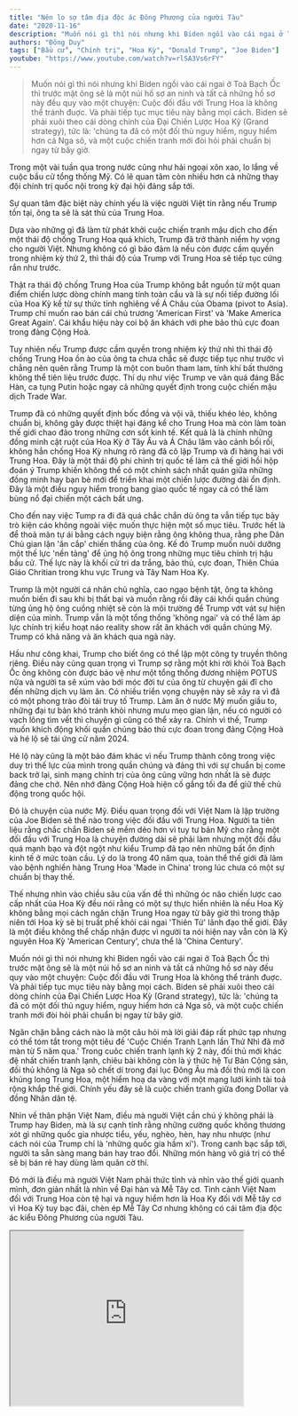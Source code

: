 ```yaml
---
title: "Nên lo sợ tâm địa độc ác Đông Phương của người Tàu"
date: "2020-11-16"
description: "Muốn nói gì thì nói nhưng khi Biden ngồi vào cái ngai ở Toà Bạch Ốc thì trước mặt ông sẽ là một núi hồ sơ an ninh và tất cả những hồ sơ này đều quy vào một chuyện: Cuộc đối đầu với Trung Hoa là không thể tránh đuợc. Và phải tiếp tục mục tiêu này bằng mọi cách. Biden sẽ phải xuôi theo cái dòng chính của Đại Chiến Lược Hoa Kỳ (Grand strategy), tức là: 'chúng ta đã có một đối thủ nguy hiểm, nguy hiểm hơn cả Nga sô, và một cuộc chiến tranh mới đòi hỏi phải chuẩn bị ngay từ bây giờ."
authors: "Đông Duy"
tags: ["Bầu cử", "Chính trị", "Hoa Kỳ", "Donald Trump", "Joe Biden"]
youtube: "https://www.youtube.com/watch?v=rlSA3Vs6rFY"
---
```


>Muốn nói gì thì nói nhưng khi Biden ngồi vào cái ngai ở Toà Bạch Ốc thì trước mặt ông sẽ là một núi hồ sơ an ninh và tất cả những hồ sơ này đều quy vào một chuyện: Cuộc đối đầu với Trung Hoa là không thể tránh đuợc. Và phải tiếp tục mục tiêu này bằng mọi cách. Biden sẽ phải xuôi theo cái dòng chính của Đại Chiến Lược Hoa Kỳ (Grand strategy), tức là: 'chúng ta đã có một đối thủ nguy hiểm, nguy hiểm hơn cả Nga sô, và một cuộc chiến tranh mới đòi hỏi phải chuẩn bị ngay từ bây giờ.


Trong một vài tuần qua trong nước cũng như hải ngoại xôn xao, lo lắng về cuộc bầu cử tổng thống Mỹ. Có lẽ quan tâm còn nhiều hơn cả những thay đội chính trị quốc nội trong kỳ đại hội đảng sắp tới.

Sự quan tâm đặc biệt này chính yếu là việc người Việt tin rằng nếu Trump tồn tại, ông ta sẽ là sát thủ của Trung Hoa.

Dựa vào những gì đã làm từ phát khởi cuộc chiến tranh mậu dịch cho đến một thái độ chống Trung Hoa quá khích, Trump đã trở thành niềm hy vọng cho người Việt. Nhưng không có gì bảo đảm là nếu còn được cầm quyền trong nhiệm kỳ thứ 2, thì thái độ của Trump với Trung Hoa sẽ tiếp tục cứng rắn như trước.

Thật ra thái độ chống Trung Hoa của Trump không bắt nguồn từ một quan điểm chiến lược dòng chính mang tính toàn cầu và là sự nối tiếp đường lối của Hoa Kỳ kể từ sự thức tỉnh nghiêng về Á Châu của Obama (pivot to Asia). Trump chỉ muốn rao bán cái chủ trương 'American First' và 'Make America Great Again'. Cái khẩu hiệu này coi bộ ăn khách với phe bảo thủ cực đoan trong đảng Cộng Hoà.

Tuy nhiên nếu Trump được cầm quyền trong nhiệm kỳ thứ nhì thì thái độ chống Trung Hoa ồn ào của ông ta chưa chắc sẽ được tiếp tục như trước vì chẳng nên quên rằng Trump là một con buôn tham lam, tính khí bất thường không thể tiên liệu trước được. Thí dụ như việc Trump ve vãn quá đáng Bắc Hàn, ca tụng Putin hoặc ngay cả những quyết định trong cuộc chiến mậu dịch Trade War.

Trump đã có những quyết định bốc đồng và vội vã, thiếu khéo léo, không chuẩn bị, không gây được thiệt hại đáng kể cho Trung Hoa mà còn làm toàn thế giới chao đảo trong những cơn sốt kinh tế.
Kết quả là là chính những đồng minh cật ruột của Hoa Kỳ ở Tây Âu và Á Châu lâm vào cảnh bối rối, không hẳn chống Hoa Kỳ nhưng rõ ràng đã cô lập Trump và đi hàng hai với Trung Hoa. Đây là một thái độ phi chinh trị quốc tế làm cả thế giới hồi hộp đoán ý Trump khiến không thể có một chính sách nhất quán giữa những đồng minh hay bạn bè mới để triển khai một chiến lược đường dài ổn định. Đây là một điều nguy hiểm trong bang giao quốc tế ngay cả có thể làm bùng nổ đại chiến một cách bất ưng.

Cho đến nay việc Tump ra đi đã quá chắc chắn dù ông ta vẫn tiếp tục bày trò kiện cáo không ngoài việc muốn thực hiện một số mục tiêu. Trước hết là để thoả mãn tự ái bằng cách ngụy biện rằng ông không thua, rằng phe Dân Chủ gian lận 'ăn cắp' chiến thắng của ông. Kế đó Trump muốn nuôi dưỡng một thế lực 'nền tảng' để ủng hộ ông trong những mục tiêu chính trị hậu bầu cử.
Thế lực này là khối cử tri da trắng, bảo thủ, cực đoan, Thiên Chúa Giáo Chritian trong khu vực Trung và Tây Nam Hoa Ky.

Trump là một người cá nhân chủ nghĩa, cao ngạo bệnh tật, ông ta không muốn biến đi sau khi bị thất bại và muốn rằng rồi đây cái khối quần chúng từng ủng hộ ông cuồng nhiệt sẽ còn là môi trường để Trump vớt vát sự hiện diện của mình. Trump vẫn là một tổng thống 'không ngai' và có thể làm áp lực chính trị kiểu hoạt náo reality show rất ăn khách với quần chúng Mỹ. Trump có khả năng và ăn khách qua ngả này.

Hầu như công khai, Trump cho biết ông có thể lập một công ty truyền thông riêng. Điều này cũng quan trọng vì Trump sợ rằng một khi rời khỏi Toà Bạch Ốc ông không còn được bảo vệ như một tổng thống đương nhiệm POTUS nữa và người ta sẽ xúm vào bới móc đời tư của ông từ chuyện gái đĩ cho đến những dịch vụ làm ăn. Có nhiều triển vọng chuyện này sẽ xảy ra vì đã có một phong trào đòi tái truy tố Trump. Làm ăn ở nước Mỹ muốn giầu to, những đại tư bản khó tránh khỏi nhưng mưu mẹo gian lận, nếu có người có vạch lông tìm vết thì chuyện gì cũng có thể xảy ra. Chính vì thế, Trump muốn khích động khối quần chúng bảo thủ cực đoan trong đảng Cộng Hoà và hé lộ sẽ tái ứng cử năm 2024.

Hé lộ này cũng là một bảo đảm khác vì nếu Trump thành công trong việc duy trì thế lực của mình trong quần chúng và đảng thì với sự chuẩn bị come back trở lại, sinh mạng chính trị của ông cũng vững hơn nhất là sẽ được đảng che chở. Nên nhớ đảng Cộng Hoà hiện cố gắng tối đa để giữ thế chủ động trong quốc hội.

Đó là chuyện của nước Mỹ. Điều quan trọng đối với Việt Nam là lập trường của Joe Biden sẽ thế nào trong việc đối đầu với Trung Hoa. Người ta tiên liệu rằng chắc chắn Biden sẽ mềm dẻo hơn vì tuy tư bản Mỹ cho rằng một đối đầu với Trung Hoa là chuyện đường dài sẽ phải làm nhưng một đối đầu quá mạnh bạo và đột ngột như kiểu Trump đã tạo nên những bất ổn định kinh tế ở mức toàn cầu.
Lý do là trong 40 năm qua, toàn thể thế giới đã lâm vào bệnh nghiền hàng Trung Hoa 'Made in China' trong lúc chưa có một sự chuẩn bị thay thế.

Thế nhưng nhìn vào chiều sâu của vấn đề thì những óc não chiến lược cao cấp nhất của Hoa Kỳ đều nói rằng có một sự thực hiển nhiên là nếu Hoa Kỳ không bằng mọi cách ngăn chặn Trung Hoa ngay từ bây giờ thì trong thập niên tới Hoa kỳ sẽ bị truất phế khỏi cái ngai 'Thiên Tử' lãnh đạo thế giới. Đây là một điều không thể chấp nhận được vì người ta nói hiện nay vẫn còn là Kỷ nguyên Hoa Kỳ 'American Century', chưa thể là 'China Century'.

Muốn nói gì thì nói nhưng khi Biden ngồi vào cái ngai ở Toà Bạch Ốc thì trước mặt ông sẽ là một núi hồ sơ an ninh và tất cả những hồ sơ này đều quy vào một chuyện: Cuộc đối đầu với Trung Hoa là không thể tránh đuợc. Và phải tiếp tục mục tiêu này bằng mọi cách. Biden sẽ phải xuôi theo cái dòng chính của Đại Chiến Lược Hoa Kỳ (Grand strategy), tức là: 'chúng ta đã có một đối thủ nguy hiểm, nguy hiểm hơn cả Nga sô, và một cuộc chiến tranh mới đòi hỏi phải chuẩn bị ngay từ bây giờ.

Ngăn chặn bằng cách nào là một câu hỏi mà lời giải đáp rất phức tạp nhưng có thể tóm tắt trong một tiêu đề 'Cuộc Chiến Tranh Lạnh lần Thứ Nhì đã mở màn từ 5 năm qua.' Trong cuôc chiến tranh lạnh kỳ 2 này, đối thủ mới khác đệ nhất chiến tranh lạnh, chiêu bài không còn là  ý thức hệ Tư Bản Cộng sản, đối thủ không là Nga sô chết dí trong đại lục Đông Âu mà đối thủ mới là con khủng long Trung Hoa, một hiểm hoạ da vàng với một mạng lưới kinh tài toả rộng khắp thế giới.
Chính yếu đây sẽ là cuộc chiến tranh giữa đong Dollar và đồng Nhân dân tệ.

Nhìn về thân phận Việt Nam, điều mà nguời Việt cần chú ý không phải là Trump hay Biden, mà là sự cạnh tỉnh rằng những cường quốc không thương xót gì những quốc gia nhược tiểu, yếu, nghèo, hèn, hay nhu nhược (như cách nói của Trump chỉ là 'những quốc gia hầm xí'). Trong canh bạc sắp tới, người ta sẵn sàng mang bán hay trao đổi. Những món hàng vô giá trị có thể sẽ bị bán rẻ hay dùng làm quân cờ thí.

Đó mới là điều mà người Việt Nam phải thức tỉnh và nhìn vào thế giới quanh mình, đơn giản nhất là nhìn về Đại hàn và Mễ Tây cơ. Tình cảnh Việt Nam đối với Trung Hoa còn tệ hại và nguy hiểm hơn là Hoa Ky đối với Mễ tây cơ vì Hoa Kỳ tuy bạc đãi, chèn ép Mễ Tây Cơ nhưng không có cái tâm địa độc ác kiểu Đông Phương của người Tàu.


<iframe width="420" height="315" src="https://www.youtube.com/embed/rlSA3Vs6rFY"></iframe>